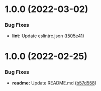 # 1.0.0 (2022-03-02)


### Bug Fixes

* **lint:** Update eslintrc.json ([f505e41](https://github.com/CS3-Marketing/typescript-template/commit/f505e41b311d7ab9cd66ad72d3d98e2c0c635785))

# 1.0.0 (2022-02-25)

### Bug Fixes

- **readme:** Update README.md ([b57d558](https://github.com/CS3-Marketing/typescript-template/commit/b57d558d296bcbdae759ea52f537d2cbadf07e23))

